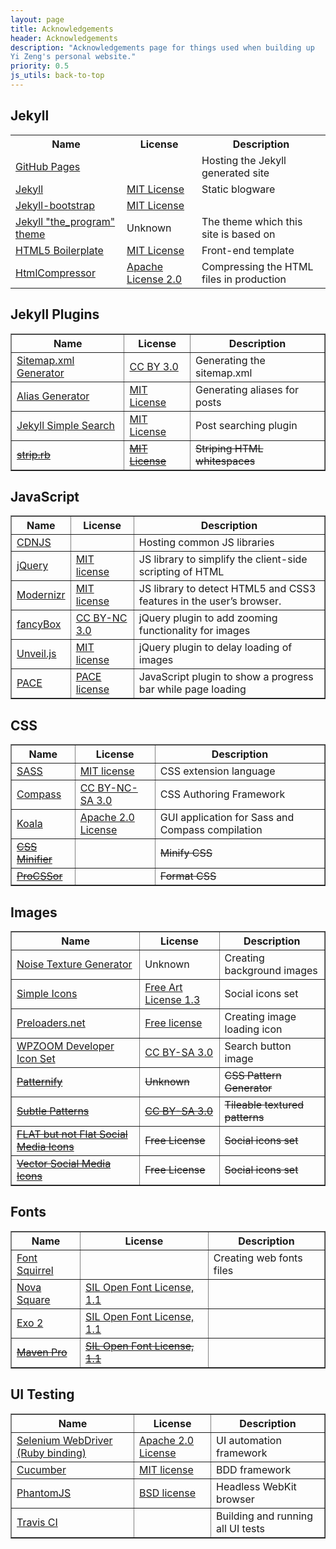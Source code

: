 ```yaml
---
layout: page
title: Acknowledgements
header: Acknowledgements
description: "Acknowledgements page for things used when building up
Yi Zeng's personal website."
priority: 0.5
js_utils: back-to-top
---
```

## <a id="jekyll"></a>Jekyll
<div class="data-table">
<table>
    <tr>
        <th>Name</th>
        <th>License</th>
        <th>Description</th>
    </tr>
    <tr>
        <td><a href="http://pages.github.com/">GitHub Pages</a></td>
        <td></td>
        <td>Hosting the Jekyll generated site</td>
    </tr>
    <tr>
        <td><a href="http://jekyllrb.com/">Jekyll</a></td>
        <td><a href="https://github.com/mojombo/jekyll/blob/master/LICENSE">MIT License</a></td>
        <td>Static blogware</td>
    </tr>
    <tr>
        <td><a href="http://jekyllbootstrap.com/">Jekyll-bootstrap</a></td>
        <td><a href="http://opensource.org/licenses/MIT">MIT License</a></td>
        <td></td>
    </tr>
    <tr>
        <td><a href="https://github.com/jekyllbootstrap/theme-the-program">Jekyll "the_program" theme</a></td>
        <td>Unknown</td>
        <td>The theme which this site is based on</td>
    </tr>
    <tr>
        <td><a href="http://html5boilerplate.com/">HTML5 Boilerplate</a></td>
        <td><a href="https://github.com/h5bp/html5-boilerplate/blob/master/LICENSE.md">MIT License</a></td>
        <td>Front-end template</td>
    </tr>
    <tr>
        <td><a href="https://code.google.com/p/htmlcompressor/">HtmlCompressor</a></td>
        <td><a href="http://www.apache.org/licenses/LICENSE-2.0">Apache License 2.0</a></td>
        <td>Compressing the HTML files in production</td>
    </tr>
</table>
</div>

## <a id="jekyll-plugins"></a>Jekyll Plugins
<div class="data-table">
<table border="1">
    <tr>
        <th>Name</th>
        <th>License</th>
        <th>Description</th>
    </tr>
    <tr>
        <td><a href="https://github.com/kinnetica/jekyll-plugins">Sitemap.xml Generator</a></td>
        <td><a href="http://creativecommons.org/licenses/by/3.0/">CC BY 3.0</a></td>
        <td>Generating the sitemap.xml</td>
    </tr>
    <tr>
        <td><a href="https://github.com/tsmango/jekyll_alias_generator">Alias Generator</a></td>
        <td><a href="http://opensource.org/licenses/MIT">MIT License</a></td>
        <td>Generating aliases for posts</td>
    </tr>
    <tr>
        <td><a href="https://github.com/christian-fei/Simple-Jekyll-Search">Jekyll Simple Search</a></td>
        <td><a href="https://github.com/christian-fei/Simple-Jekyll-Search#license">MIT License</a></td>
        <td>Post searching plugin</td>
    </tr>
    <tr>
        <td><del><a href="https://github.com/aucor/jekyll-plugins">strip.rb</a></del></td>
        <td><del><a href="https://github.com/aucor/jekyll-plugins/blob/master/LICENCE">MIT License</a></del></td>
        <td><del>Striping HTML whitespaces</del></td>
    </tr>
</table>
</div>

## <a id="javascript"></a>JavaScript
<div class="data-table">
<table border="1">
    <tr>
        <th>Name</th>
        <th>License</th>
        <th>Description</th>
    </tr>
    <tr>
        <td><a href="http://cdnjs.com/">CDNJS</a></td>
        <td></td>
        <td>Hosting common JS libraries</td>
    </tr>
    <tr>
        <td><a href="http://jquery.com">jQuery</a></td>
        <td><a href="http://jquery.org/license/">MIT license</a></td>
        <td>JS library to simplify the client-side scripting of HTML</td>
    </tr>
    <tr>
        <td><a href="http://modernizr.com/">Modernizr</a></td>
        <td><a href="http://modernizr.com/license/">MIT license</a></td>
        <td>JS library to detect HTML5 and CSS3 features in the user’s browser.</td>
    </tr>
    <tr>
        <td><a href="http://fancyapps.com/fancybox/">fancyBox</a></td>
        <td><a href="http://creativecommons.org/licenses/by-nc/3.0/">CC BY-NC 3.0</a></td>
        <td>jQuery plugin to add zooming functionality for images</td>
    </tr>
    <tr>
        <td><a href="http://luis-almeida.github.io/unveil/">Unveil.js</a></td>
        <td><a href="http://opensource.org/licenses/MIT">MIT license</a></td>
        <td>jQuery plugin to delay loading of images</td>
    </tr>
    <tr>
        <td><a href="http://github.hubspot.com/pace/">PACE</a></td>
        <td><a href="https://github.com/HubSpot/pace/blob/master/LICENSE">PACE license</a></td>
        <td>JavaScript plugin to show a progress bar while page loading</td>
    </tr>
</table>
</div>

## <a id="css"></a>CSS
<div class="data-table">
<table border="1">
    <tr>
        <th>Name</th>
        <th>License</th>
        <th>Description</th>
    </tr>
    <tr>
        <td><a href="http://sass-lang.com/">SASS</a></td>
        <td><a href="https://github.com/nex3/sass/blob/stable/MIT-LICENSE">MIT license</a></td>
        <td>CSS extension language</td>
    </tr>
    <tr>
        <td><a href="http://compass-style.org/">Compass</a></td>
        <td><a href="http://compass-style.org/copyright/">CC BY-NC-SA 3.0</a></td>
        <td>CSS Authoring Framework</td>
    </tr>
    <tr>
        <td><a href="http://compass-style.org/">Koala</a></td>
        <td><a href="https://github.com/oklai/koala/blob/master/LICENSE">Apache 2.0 License</a></td>
        <td>GUI application for Sass and Compass compilation</td>
    </tr>
    <tr>
        <td><del><a href="http://cssminifier.com/">CSS Minifier</a></del></td>
        <td></td>
        <td><del>Minify CSS</del></td>
    </tr>
    <tr>
        <td><del><a href="http://procssor.com/">ProCSSor</a></del></td>
        <td></td>
        <td><del>Format CSS</del></td>
    </tr>
</table>
</div>

## <a id="images"></a>Images
<div class="data-table">
<table border="1">
    <tr>
        <th>Name</th>
        <th>License</th>
        <th>Description</th>
    </tr>
    <tr>
        <td><a href="http://www.noisetexturegenerator.com/">Noise Texture Generator</a></td>
        <td>Unknown</td>
        <td>Creating background images</td>
    </tr>
    <tr>
        <td><a href="http://simpleicons.org/">Simple Icons</a></td>
        <td><a href="https://github.com/danleech/simple-icons#licence">Free Art License 1.3</a></td>
        <td>Social icons set</td>
    </tr>
    <tr>
        <td><a href="http://preloaders.net/">Preloaders.net</a></td>
        <td><a href="http://preloaders.net/en/terms_of_use">Free license</a></td>
        <td>Creating image loading icon</td>
    </tr>
    <tr>
        <td><a href="http://www.wpzoom.com">WPZOOM Developer Icon Set</a></td>
        <td><a href="http://creativecommons.org/licenses/by-sa/3.0/">CC BY-SA 3.0</a></td>
        <td>Search button image</td>
    </tr>
    <tr>
        <td><del><a href="http://www.patternify.com/">Patternify</a></del></td>
        <td><del>Unknown</del></td>
        <td><del>CSS Pattern Generator</del></td>
    </tr>
    <tr>
        <td><del><a href="http://www.subtlepatterns.com">Subtle Patterns</a></del></td>
        <td><del><a href="http://creativecommons.org/licenses/by-sa/3.0/deed.en_US">CC BY-SA 3.0</a></del></td>
        <td><del>Tileable textured patterns</del></td>
    </tr>
    <tr>
        <td><del><a href="http://www.PEPSized.com">FLAT but not Flat Social Media Icons</a></del></td>
        <td><del>Free License</del></td>
        <td><del>Social icons set</del></td>
    </tr>
    <tr>
        <td><del><a href="http://icondock.com/free/vector-social-media-icons">Vector Social Media Icons</a></del></td>
        <td><del>Free License</del></td>
        <td><del>Social icons set</del></td>
    </tr>
</table>
</div>

## <a id="fonts"></a>Fonts
<div class="data-table">
<table border="1">
    <tr>
        <th>Name</th>
        <th>License</th>
        <th>Description</th>
    </tr>
    <tr>
        <td><a href="http://www.fontsquirrel.com/">Font Squirrel</a></td>
        <td></td>
        <td>Creating web fonts files</td>
    </tr>
    <tr>
        <td><a href="http://www.google.com/fonts/specimen/Nova+Square">Nova Square</a></td>
        <td><a href="http://scripts.sil.org/OFL">SIL Open Font License, 1.1</a></td>
        <td></td>
    </tr>
    <tr>
        <td><a href="http://www.google.com/fonts/specimen/Exo+2">Exo 2</a></td>
        <td><a href="http://scripts.sil.org/OFL">SIL Open Font License, 1.1</a></td>
        <td></td>
    </tr>
    <tr>
        <td><del><a href="http://www.google.com/fonts/specimen/Maven+Pro">Maven Pro</a></del></td>
        <td><del><a href="http://scripts.sil.org/OFL">SIL Open Font License, 1.1</a></del></td>
        <td></td>
    </tr>
</table>
</div>

## <a id="ui-testing"></a>UI Testing
<div class="data-table">
<table border="1">
    <tr>
        <th>Name</th>
        <th>License</th>
        <th>Description</th>
    </tr>
    <tr>
        <td><a href="http://rubygems.org/gems/selenium-webdriver">Selenium WebDriver (Ruby binding)</a></td>
        <td><a href="http://www.apache.org/licenses/LICENSE-2.0">Apache 2.0 License</a></td>
        <td>UI automation framework</td>
    </tr>
    <tr>
        <td><a href="http://cukes.info/">Cucumber</a></td>
        <td><a href="https://github.com/cucumber/cucumber/blob/master/LICENSE">MIT license</a></td>
        <td>BDD framework</td>
    </tr>
    <tr>
        <td><a href="http://phantomjs.org/">PhantomJS</a></td>
        <td><a href="http://opensource.org/licenses/BSD-3-Clause">BSD license</a></td>
        <td>Headless WebKit browser</td>
    </tr>
    <tr>
        <td><a href="https://travis-ci.org/">Travis CI</a></td>
        <td></td>
        <td>Building and running all UI tests</td>
    </tr>
</table>
</div>
